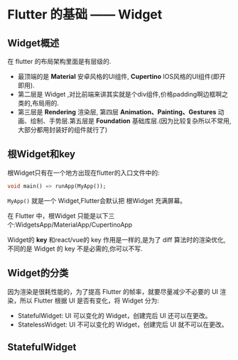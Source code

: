 # Flutter 的基础 —— Widget 

## Widget概述

在 flutter 的布局架构里面是有层级的.

* 最顶端的是 **Material** 安卓风格的UI组件, **Cupertino** IOS风格的UI组件(即开即用).
* 第二层是 Widget ,对比前端来讲其实就是个div组件,价格padding啊边框啊之类的,布局用的.
* 第三层是 **Rendering** 渲染层, 第四层 **Animation、Painting、Gestures** 动画、绘制、手势层.第五层是 **Foundation** 基础库层.(因为比较复杂所以不常用,大部分都用封装好的组件就行了)

## 根Widget和key

根Widget只有在一个地方出现在flutter的入口文件中的:
```dart
void main() => runApp(MyApp());
```
`MyApp()` 就是一个 Widget,Flutter会默认把 根Widget 充满屏幕。

在 Flutter 中，根Widget 只能是以下三个:WidgetsApp/MaterialApp/CupertinoApp

Widget的 **key** 和react/vue的 key 作用是一样的,是为了 diff 算法时的渲染优化,不同的是 Widget 的 key 不是必需的,你可以不写.

## Widget的分类

因为渲染是很耗性能的，为了提高 Flutter 的帧率，就要尽量减少不必要的 UI 渲染，所以 Flutter 根据 UI 是否有变化，将 Widget 分为:

* StatefulWidget: UI 可以变化的 Widget，创建完后 UI 还可以在更改。
* StatelessWidget: UI 不可以变化的 Widget，创建完后 UI 就不可以在更改。

## StatefulWidget
